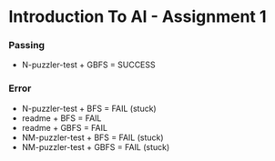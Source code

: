 # Introduction To AI - Assignment 1

### Passing
* N-puzzler-test + GBFS = SUCCESS
### Error
* N-puzzler-test + BFS = FAIL (stuck)
* readme + BFS = FAIL
* readme + GBFS = FAIL
* NM-puzzler-test + BFS = FAIL (stuck)
* NM-puzzler-test + GBFS = FAIL (stuck)
